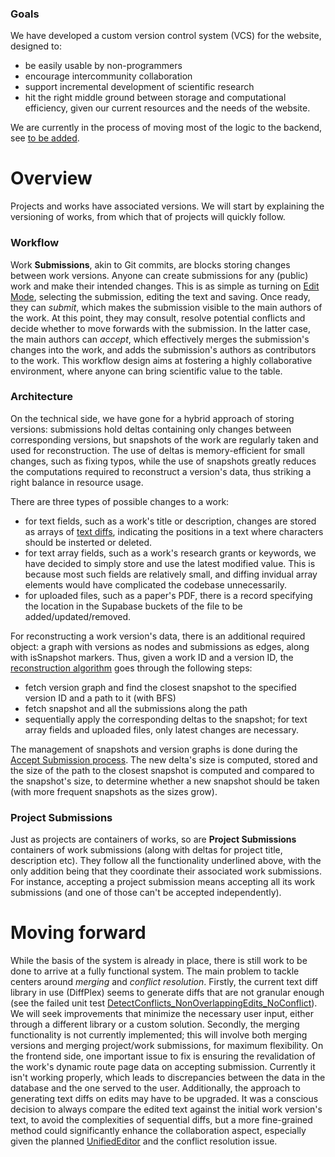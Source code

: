 ### Goals

We have developed a custom version control system (VCS) for the website, designed to:
- be easily usable by non-programmers
- encourage intercommunity collaboration
- support incremental development of scientific research
- hit the right middle ground between storage and computational efficiency, given our current resources and the needs of the website.

We are currently in the process of moving most of the logic to the backend, see [to be added](https://github.com/TudorOrban/ScienceHub/tree/main/sciencehub-backend/sciencehub-backend/Features/Submissions/README.md).

# Overview

Projects and works have associated versions. We will start by explaining the versioning of works, from which that of projects will quickly follow. 

### Workflow

Work **Submissions**, akin to Git commits, are blocks storing changes between work versions. Anyone can create submissions for any (public) work and make their intended changes. This is as simple as turning on [Edit Mode](https://github.com/TudorOrban/ScienceHub/tree/main/main/version-control-system/components/WorkEditModeUI.tsx), selecting the submission, editing the text and saving. Once ready, they can *submit*, which makes the submission visible to the main authors of the work. At this point, they may consult, resolve potential conflicts and decide whether to move forwards with the submission. In the latter case, the main authors can *accept*, which effectively merges the submission's changes into the work, and adds the submission's authors as contributors to the work. This workflow design aims at fostering a highly collaborative environment, where anyone can bring scientific value to the table.

### Architecture

On the technical side, we have gone for a hybrid approach of storing versions: submissions hold deltas containing only changes between corresponding versions, but snapshots of the work are regularly taken and used for reconstruction. The use of deltas is memory-efficient for small changes, such as fixing typos, while the use of snapshots greatly reduces the computations required to reconstruct a version's data, thus striking a right balance in resource usage.

There are three types of possible changes to a work:
- for text fields, such as a work's title or description, changes are stored as arrays of [text diffs](https://github.com/TudorOrban/ScienceHub/blob/main/sciencehub-backend/sciencehub-backend/Features/Submissions/VersionControlSystem/Services/TextDiffManager.cs), indicating the positions in a text where characters should be insterted or deleted.
- for text array fields, such as a work's research grants or keywords, we have decided to simply store and use the latest modified value. This is because most such fields are relatively small, and diffing invidual array elements would have complicated the codebase unnecessarily.
- for uploaded files, such as a paper's PDF, there is a record specifying the location in the Supabase buckets of the file to be added/updated/removed.

For reconstructing a work version's data, there is an additional required object: a graph with versions as nodes and submissions as edges, along with isSnapshot markers. Thus, given a work ID and a version ID, the [reconstruction algorithm](https://github.com/TudorOrban/ScienceHub/blob/main/sciencehub-backend/sciencehub-backend/Features/Submissions/VersionControlSystem/Reconstruction/Services/WorkReconstructionService.cs) goes through the following steps:
- fetch version graph and find the closest snapshot to the specified version ID and a path to it (with BFS)
- fetch snapshot and all the submissions along the path
- sequentially apply the corresponding deltas to the snapshot; for text array fields and uploaded files, only latest changes are necessary.

The management of snapshots and version graphs is done during the [Accept Submission process](https://github.com/TudorOrban/ScienceHub/blob/main/sciencehub-backend/sciencehub-backend/Features/Submissions/VersionControlSystem/Services/WorkSubmissionChangesService.cs). The new delta's size is computed, stored and the size of the path to the closest snapshot is computed and compared to the snapshot's size, to determine whether a new snapshot should be taken (with more frequent snapshots as the sizes grow).

### Project Submissions

Just as projects are containers of works, so are **Project Submissions** containers of work submissions (along with deltas for project title, description etc). They follow all the functionality underlined above, with the only addition being that they coordinate their associated work submissions. For instance, accepting a project submission means accepting all its work submissions (and one of those can't be accepted independently).

# Moving forward

While the basis of the system is already in place, there is still work to be done to arrive at a fully functional system. The main problem to tackle centers around *merging* and *conflict resolution*.
Firstly, the current text diff library in use (DiffPlex) seems to generate diffs that are not granular enough (see the failed unit test [DetectConflicts_NonOverlappingEdits_NoConflict](https://github.com/TudorOrban/ScienceHub/blob/main/sciencehub-backend/sciencehub-backend.Tests/Features/Submissions/VersionControlSystem/TextDiffManagerTests.cs)). We will seek improvements that minimize the necessary user input, either through a different library or a custom solution. Secondly, the merging functionality is not currently implemented; this will involve both merging versions and merging project/work submissions, for maximum flexibility.
On the frontend side, one important issue to fix is ensuring the revalidation of the work's dynamic route page data on accepting submission. Currently it isn't working properly, which leads to discrepancies between the data in the database and the one served to the user. Additionally, the approach to generating text diffs on edits may have to be upgraded. It was a conscious decision to always compare the edited text against the initial work version's text, to avoid the complexities of sequential diffs, but a more fine-grained method could significantly enhance the collaboration aspect, especially given the planned [UnifiedEditor](https://github.com/TudorOrban/ScienceHub/blob/main/main/text-editor/UnifiedEditor.tsx) and the conflict resolution issue.